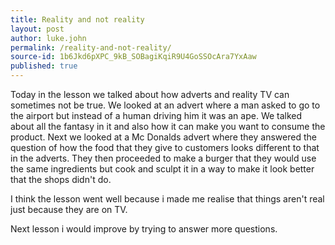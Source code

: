 ```yaml
---
title: Reality and not reality
layout: post
author: luke.john
permalink: /reality-and-not-reality/
source-id: 1b6Jkd6pXPC_9kB_SOBagiKqiR9U4GoSSOcAra7YxAaw
published: true
---
```

Today in the lesson we talked about how adverts and reality TV can sometimes not be true. We looked at an advert where a man asked to go to the airport but instead of a human driving him it was an ape. We talked about all the fantasy in it and also how it can make you want to consume the product. Next we looked at a Mc Donalds advert where they answered the question of how the food that they give to customers looks different to that in the adverts. They then proceeded to make a burger that they would use the same ingredients but cook and sculpt it in a way to make it look better that the shops didn't do.

I think the lesson went well because i made me realise that things aren't real just because they are on TV.

Next lesson i would improve by trying to answer more questions.


